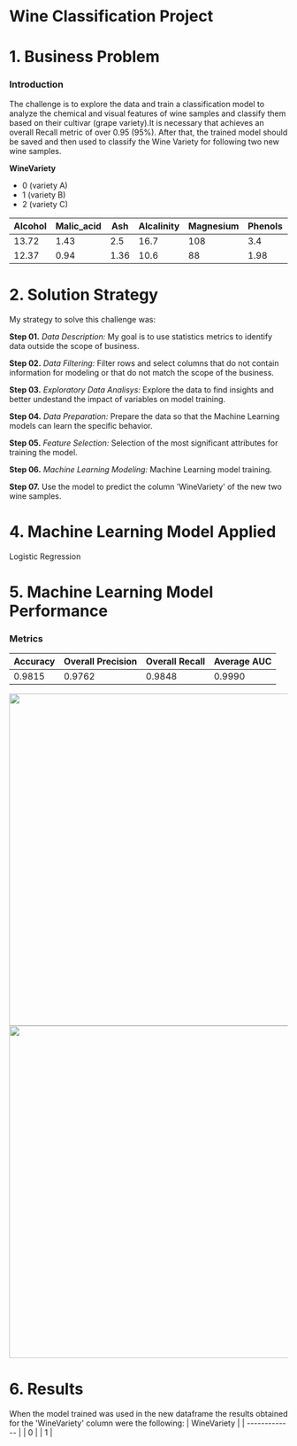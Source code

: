 # Wine Classification Project

# 1. Business Problem
### Introduction
  The challenge is to explore the data and train a classification model to analyze the chemical and visual features of wine samples and classify them based on their cultivar (grape variety).It is necessary that achieves an overall Recall metric of over 0.95 (95%). After that, the trained model should be saved and then used to classify the Wine Variety for following two new wine samples.
  
**WineVariety**
- 0 (variety A)
- 1 (variety B)
- 2 (variety C)

| Alcohol | Malic_acid | Ash | Alcalinity | Magnesium | Phenols | Flavanoids | Nonflavanoids | Proanthocyanins | Color_intensity | Hue | OD280_315_of_diluted_wines | Proline |
| ------------- | ------------- | ------------- | ------------- | ------------- | ------------- | ------------- | ------------- | ------------- | ------------- | ------------- | ------------- | ------------- |
| 13.72 | 1.43 | 2.5 | 16.7 | 108 | 3.4 | 3.67 | 0.19 | 2.04 | 6.8 | 0.89 | 2.87 | 1285 |
| 12.37 | 0.94 | 1.36 | 10.6 | 88 | 1.98 | 0.57 | 0.28 | 0.42 | 1.95 | 1.05 | 1.82 | 520 |

# 2. Solution Strategy
  My strategy to solve this challenge was:
  
  **Step 01.** *Data Description:* My goal is to use statistics metrics to identify data outside the scope of business.
  
  **Step 02.** *Data Filtering:* Filter rows and select columns that do not contain information for modeling or that do not match the scope of the business.
  
  **Step 03.** *Exploratory Data Analisys:* Explore the data to find insights and better undestand the impact of variables on model training.
  
  **Step 04.** *Data Preparation:* Prepare the data so that the Machine Learning models can learn the specific behavior.
  
  **Step 05.** *Feature Selection:* Selection of the most significant attributes for training the model.
  
  **Step 06.** *Machine Learning Modeling:* Machine Learning model training.
  
  **Step 07.** Use the model to predict the column 'WineVariety' of the new two wine samples.

# 4. Machine Learning Model Applied
Logistic Regression
  
# 5. Machine Learning Model Performance 
### Metrics
| Accuracy  | Overall Precision | Overall Recall  | Average AUC | 
| ------------- | ------------- | ------------- | ------------- |
| 0.9815 | 0.9762  | 0.9848 | 0.9990 |

<div align="center">
<img src="https://user-images.githubusercontent.com/126209562/230550685-d58b2e7d-13a6-4be8-b008-b719a530b1e5.png" width="600px" />
</div>

<div align="center">
<img src="https://user-images.githubusercontent.com/126209562/230531900-bf6b2386-6385-401b-9ad8-d325923a1250.png" width="600px" />
</div>

# 6. Results 
  When the model trained was used in the new dataframe the results obtained for the 'WineVariety' column were the following:
| WineVariety |
| ------------- | 
| 0  |
| 1 |
 
